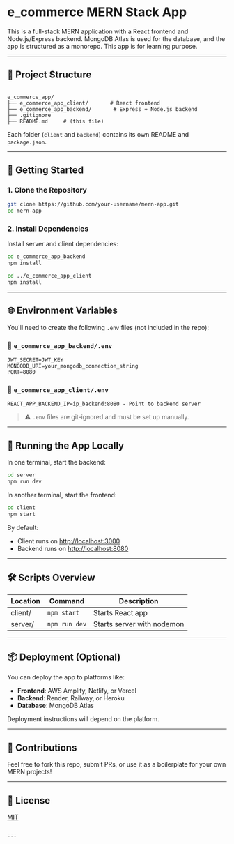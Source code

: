 
# e_commerce MERN Stack App

This is a full-stack MERN application with a React frontend and Node.js/Express backend. MongoDB Atlas is used for the database, and the app is structured as a monorepo.  This app is for learning purpose.

---

## 📁 Project Structure

```

e_commerce_app/
├── e_commerce_app_client/       # React frontend
├── e_commerce_app_backend/       # Express + Node.js backend
├── .gitignore
├── README.md     # (this file)

````

Each folder (`client` and `backend`) contains its own README and `package.json`.

---

## 🚀 Getting Started

### 1. Clone the Repository

```bash
git clone https://github.com/your-username/mern-app.git
cd mern-app
````

### 2. Install Dependencies

Install server and client dependencies:

```bash
cd e_commerce_app_backend
npm install

cd ../e_commerce_app_client
npm install
```

---

## 🌐 Environment Variables

You'll need to create the following `.env` files (not included in the repo):

### 🔐 `e_commerce_app_backend/.env`

```
JWT_SECRET=JWT_KEY
MONGODB_URI=your_mongodb_connection_string
PORT=8080
```

### 🔐 `e_commerce_app_client/.env`

```
REACT_APP_BACKEND_IP=ip_backend:8080 - Point to backend server
```

> ⚠️ `.env` files are git-ignored and must be set up manually.

---

## 🧪 Running the App Locally

In one terminal, start the backend:

```bash
cd server
npm run dev
```

In another terminal, start the frontend:

```bash
cd client
npm start
```

By default:

* Client runs on [http://localhost:3000](http://localhost:3000)
* Backend runs on [http://localhost:8080](http://localhost:8080)

---

## 🛠️ Scripts Overview

| Location | Command       | Description                |
| -------- | ------------- | -------------------------- |
| client/  | `npm start`   | Starts React app           |
| server/  | `npm run dev` | Starts server with nodemon |

---

## 📦 Deployment (Optional)

You can deploy the app to platforms like:

* **Frontend**: AWS Amplify, Netlify, or Vercel
* **Backend**: Render, Railway, or Heroku
* **Database**: MongoDB Atlas

Deployment instructions will depend on the platform.

---

## 🙌 Contributions

Feel free to fork this repo, submit PRs, or use it as a boilerplate for your own MERN projects!

---

## 📄 License

[MIT](LICENSE)

```

---
